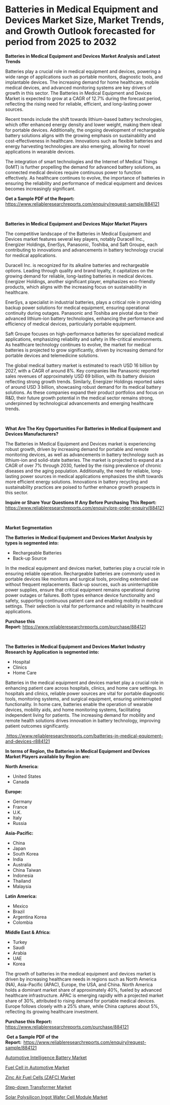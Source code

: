 <p><h1>Batteries in Medical Equipment and Devices Market Size, Market Trends, and Growth Outlook forecasted for period from 2025 to 2032</h1></p><p><strong>Batteries in Medical Equipment and Devices Market Analysis and Latest Trends</strong></p>
<p><p>Batteries play a crucial role in medical equipment and devices, powering a wide range of applications such as portable monitors, diagnostic tools, and implantable devices. The increasing demand for home healthcare, mobile medical devices, and advanced monitoring systems are key drivers of growth in this sector. The Batteries in Medical Equipment and Devices Market is expected to grow at a CAGR of 12.7% during the forecast period, reflecting the rising need for reliable, efficient, and long-lasting power sources.</p><p>Recent trends include the shift towards lithium-based battery technologies, which offer enhanced energy density and lower weight, making them ideal for portable devices. Additionally, the ongoing development of rechargeable battery solutions aligns with the growing emphasis on sustainability and cost-effectiveness in healthcare. Innovations such as flexible batteries and energy harvesting technologies are also emerging, allowing for novel applications in wearable devices.</p><p>The integration of smart technologies and the Internet of Medical Things (IoMT) is further propelling the demand for advanced battery solutions, as connected medical devices require continuous power to function effectively. As healthcare continues to evolve, the importance of batteries in ensuring the reliability and performance of medical equipment and devices becomes increasingly significant.</p></p>
<p><strong>Get a Sample PDF of the Report:&nbsp;</strong> <a href="https://www.reliableresearchreports.com/enquiry/request-sample/884121?utm_campaign=9&utm_medium=2&utm_source=Github&utm_content=ia&utm_term=07042025&utm_id=batteries-in-medical-equipment-and-devices">https://www.reliableresearchreports.com/enquiry/request-sample/884121</a></p>
<p>&nbsp;</p>
<p><strong>Batteries in Medical Equipment and Devices Major Market Players</strong></p>
<p><p>The competitive landscape of the Batteries in Medical Equipment and Devices market features several key players, notably Duracell Inc., Energizer Holdings, EnerSys, Panasonic, Toshiba, and Saft Groupe, each contributing to innovations and advancements in battery technology crucial for medical applications.</p><p>Duracell Inc. is recognized for its alkaline batteries and rechargeable options. Leading through quality and brand loyalty, it capitalizes on the growing demand for reliable, long-lasting batteries in medical devices. Energizer Holdings, another significant player, emphasizes eco-friendly products, which aligns with the increasing focus on sustainability in healthcare.</p><p>EnerSys, a specialist in industrial batteries, plays a critical role in providing backup power solutions for medical equipment, ensuring operational continuity during outages. Panasonic and Toshiba are pivotal due to their advanced lithium-ion battery technologies, enhancing the performance and efficiency of medical devices, particularly portable equipment.</p><p>Saft Groupe focuses on high-performance batteries for specialized medical applications, emphasizing reliability and safety in life-critical environments. As healthcare technology continues to evolve, the market for medical batteries is projected to grow significantly, driven by increasing demand for portable devices and telemedicine solutions.</p><p>The global medical battery market is estimated to reach USD 16 billion by 2027, with a CAGR of around 8%. Key companies like Panasonic reported sales revenues of approximately USD 69 billion, with its battery division reflecting strong growth trends. Similarly, Energizer Holdings reported sales of around USD 3 billion, showcasing robust demand for its medical battery solutions. As these companies expand their product portfolios and focus on R&D, their future growth potential in the medical sector remains strong, underpinned by technological advancements and emerging healthcare trends.</p></p>
<p>&nbsp;</p>
<p><strong>What Are The Key Opportunities For Batteries in Medical Equipment and Devices Manufacturers?</strong></p>
<p><p>The Batteries in Medical Equipment and Devices market is experiencing robust growth, driven by increasing demand for portable and remote monitoring devices, as well as advancements in battery technology such as lithium-ion and solid-state batteries. The market is projected to expand at a CAGR of over 7% through 2030, fueled by the rising prevalence of chronic diseases and the aging population. Additionally, the need for reliable, long-lasting power sources in medical applications emphasizes the shift towards more efficient energy solutions. Innovations in battery recycling and sustainability practices are poised to further enhance growth prospects in this sector.</p></p>
<p><strong>Inquire or Share Your Questions If Any Before Purchasing This Report:</strong> <a href="https://www.reliableresearchreports.com/enquiry/pre-order-enquiry/884121?utm_campaign=9&utm_medium=2&utm_source=Github&utm_content=ia&utm_term=07042025&utm_id=batteries-in-medical-equipment-and-devices">https://www.reliableresearchreports.com/enquiry/pre-order-enquiry/884121</a></p>
<p>&nbsp;</p>
<p><strong>Market Segmentation</strong></p>
<p><strong>The Batteries in Medical Equipment and Devices Market Analysis by types is segmented into:</strong></p>
<p><ul><li>Rechargeable Batteries</li><li>Back-up Source</li></ul></p>
<p><p>In the medical equipment and devices market, batteries play a crucial role in ensuring reliable operation. Rechargeable batteries are commonly used in portable devices like monitors and surgical tools, providing extended use without frequent replacements. Back-up sources, such as uninterruptible power supplies, ensure that critical equipment remains operational during power outages or failures. Both types enhance device functionality and safety, supporting continuous patient care and enabling mobility in medical settings. Their selection is vital for performance and reliability in healthcare applications.</p></p>
<p><strong>Purchase this Report:&nbsp;</strong><a href="https://www.reliableresearchreports.com/purchase/884121?utm_campaign=9&utm_medium=2&utm_source=Github&utm_content=ia&utm_term=07042025&utm_id=batteries-in-medical-equipment-and-devices">https://www.reliableresearchreports.com/purchase/884121</a></p>
<p>&nbsp;</p>
<p><strong>The Batteries in Medical Equipment and Devices Market Industry Research by Application is segmented into:</strong></p>
<p><ul><li>Hospital</li><li>Clinics</li><li>Home Care</li></ul></p>
<p><p>Batteries in the medical equipment and devices market play a crucial role in enhancing patient care across hospitals, clinics, and home care settings. In hospitals and clinics, reliable power sources are vital for portable diagnostic tools, monitoring systems, and surgical equipment, ensuring uninterrupted functionality. In home care, batteries enable the operation of wearable devices, mobility aids, and home monitoring systems, facilitating independent living for patients. The increasing demand for mobility and remote health solutions drives innovation in battery technology, improving patient outcomes significantly.</p></p>
<p><a href="https://www.reliableresearchreports.com/batteries-in-medical-equipment-and-devices-r884121?utm_campaign=9&utm_medium=2&utm_source=Github&utm_content=ia&utm_term=07042025&utm_id=batteries-in-medical-equipment-and-devices">&nbsp;https://www.reliableresearchreports.com/batteries-in-medical-equipment-and-devices-r884121</a></p>
<p><strong>In terms of Region, the Batteries in Medical Equipment and Devices Market Players available by Region are:</strong></p>
<p>
    <p> <strong> North America: </strong>
        <ul>
            <li>United States</li>
            <li>Canada</li>
        </ul>
        </p> 
    <p> <strong> Europe: </strong>
        <ul>
            <li>Germany</li>
            <li>France</li>
            <li>U.K.</li>
            <li>Italy</li>
            <li>Russia</li>
        </ul>
        </p> 
    <p> <strong> Asia-Pacific: </strong>
        <ul>
            <li>China</li>
            <li>Japan</li>
            <li>South Korea</li>
            <li>India</li>
            <li>Australia</li>
            <li>China Taiwan</li>
            <li>Indonesia</li>
            <li>Thailand</li>
            <li>Malaysia</li>
        </ul>
        </p> 
    <p> <strong> Latin America: </strong>
        <ul>
            <li>Mexico</li>
            <li>Brazil</li>
            <li>Argentina Korea</li>
            <li>Colombia</li>
        </ul>
        </p> 
    <p> <strong> Middle East & Africa: </strong>
        <ul>
            <li>Turkey</li>
            <li>Saudi</li>
            <li>Arabia</li>
            <li>UAE</li>
            <li>Korea</li>
        </ul>
    </p>
    </p>
<p><p>The growth of batteries in the medical equipment and devices market is driven by increasing healthcare needs in regions such as North America (NA), Asia-Pacific (APAC), Europe, the USA, and China. North America holds a dominant market share of approximately 40%, fueled by advanced healthcare infrastructure. APAC is emerging rapidly with a projected market share of 30%, attributed to rising demand for portable medical devices. Europe follows closely with a 25% share, while China captures about 5%, reflecting its growing healthcare investment.</p></p>
<p><strong>Purchase this Report: </strong><a href="https://www.reliableresearchreports.com/purchase/884121?utm_campaign=9&utm_medium=2&utm_source=Github&utm_content=ia&utm_term=07042025&utm_id=batteries-in-medical-equipment-and-devices">https://www.reliableresearchreports.com/purchase/884121</a></p>
<p>&nbsp;<strong>Get a Sample PDF of the Report:&nbsp;&nbsp;</strong><a href="https://www.reliableresearchreports.com/enquiry/request-sample/884121?utm_campaign=9&utm_medium=2&utm_source=Github&utm_content=ia&utm_term=07042025&utm_id=batteries-in-medical-equipment-and-devices">https://www.reliableresearchreports.com/enquiry/request-sample/884121</a></p>
<p><strong></strong></p>
<p><p><a href="https://github.com/lemiranajd/Market-Research-Report-List-1/blob/main/automotive-intelligence-battery-market.md?utm_campaign=9&utm_medium=2&utm_source=Github&utm_content=ia&utm_term=07042025&utm_id=batteries-in-medical-equipment-and-devices">Automotive Intelligence Battery Market</a></p><p><a href="https://github.com/dovbusmrking/Market-Research-Report-List-1/blob/main/fuel-cell-in-automotive-market.md?utm_campaign=9&utm_medium=2&utm_source=Github&utm_content=ia&utm_term=07042025&utm_id=batteries-in-medical-equipment-and-devices">Fuel Cell in Automotive Market</a></p><p><a href="https://github.com/ogbadujonito22/Market-Research-Report-List-1/blob/main/zinc-air-fuel-cells-zafc-market.md?utm_campaign=9&utm_medium=2&utm_source=Github&utm_content=ia&utm_term=07042025&utm_id=batteries-in-medical-equipment-and-devices">Zinc Air Fuel Cells (ZAFC) Market</a></p><p><a href="https://github.com/azetehhasle/Market-Research-Report-List-1/blob/main/step-down-transformer-market.md?utm_campaign=9&utm_medium=2&utm_source=Github&utm_content=ia&utm_term=07042025&utm_id=batteries-in-medical-equipment-and-devices">Step-down Transformer Market</a></p><p><a href="https://github.com/knipsfilip8f/Market-Research-Report-List-1/blob/main/solar-polysilicon-ingot-wafer-cell-module-market.md?utm_campaign=9&utm_medium=2&utm_source=Github&utm_content=ia&utm_term=07042025&utm_id=batteries-in-medical-equipment-and-devices">Solar Polysilicon Ingot Wafer Cell Module Market</a></p></p>